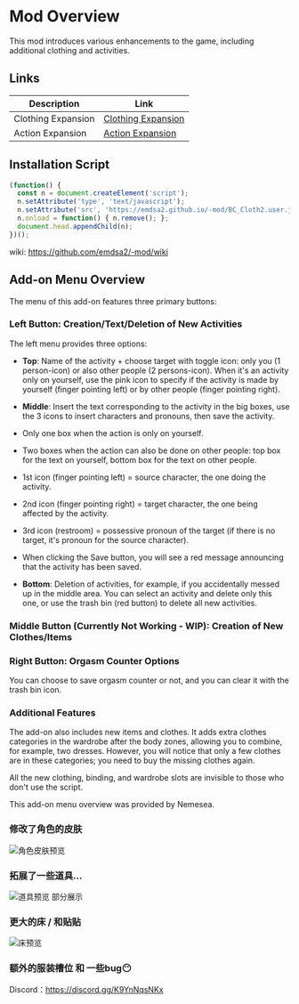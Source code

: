 # Mod Overview

This mod introduces various enhancements to the game, including additional clothing and activities.

## Links

| Description        | Link                                                                   |
| ------------------ | ---------------------------------------------------------------------- |
| Clothing Expansion | [Clothing Expansion](https://emdsa2.github.io/-mod/BC_Cloth2.user.js)  |
| Action Expansion   | [Action Expansion](https://emdsa2.github.io/-mod/BC_Activity2.user.js) |

## Installation Script

```javascript
(function() {
  const n = document.createElement('script');
  n.setAttribute('type', 'text/javascript');
  n.setAttribute('src', 'https://emdsa2.github.io/-mod/BC_Cloth2.user.js?t=' + Date.now());
  n.onload = function() { n.remove(); };
  document.head.appendChild(n);
})();
```

wiki: https://github.com/emdsa2/-mod/wiki


## Add-on Menu Overview

The menu of this add-on features three primary buttons:

### Left Button: Creation/Text/Deletion of New Activities

The left menu provides three options:

- **Top**: Name of the activity + choose target with toggle icon: only you (1 person-icon) or also other people (2 persons-icon).    When it's an activity only on yourself, use the pink icon to specify if the activity is made by yourself (finger pointing left) or by other people (finger pointing right).

- **Middle**: Insert the text corresponding to the activity in the big boxes, use the 3 icons to insert characters and pronouns, then save the activity.
- Only one box when the action is only on yourself.
- Two boxes when the action can also be done on other people: top box for the text on yourself, bottom box for the text on other people.
- 1st icon (finger pointing left) = source character, the one doing the activity.
- 2nd icon (finger pointing right) = target character, the one being affected by the activity.
- 3rd icon (restroom) = possessive pronoun of the target (if there is no target, it's pronoun for the source character).
- When clicking the Save button, you will see a red message announcing that the activity has been saved.

- **Bottom**: Deletion of activities, for example, if you accidentally messed up in the middle area.    You can select an activity and delete only this one, or use the trash bin (red button) to delete all new activities.

### Middle Button (Currently Not Working - WIP): Creation of New Clothes/Items

### Right Button: Orgasm Counter Options

You can choose to save orgasm counter or not, and you can clear it with the trash bin icon.

### Additional Features

The add-on also includes new items and clothes.    It adds extra clothes categories in the wardrobe after the body zones, allowing you to combine, for example, two dresses.    However, you will notice that only a few clothes are in these categories;    you need to buy the missing clothes again.

All the new clothing, binding, and wardrobe slots are invisible to those who don't use the script.

This add-on menu overview was provided by Nemesea.


### 修改了角色的皮肤
![角色皮肤预览](https://emdsa2.github.io/-mod/ck/皮肤修改.png)

### 拓展了一些道具...
![道具预览](https://emdsa2.github.io/-mod/ck/道具.png) 部分展示

### 更大的床 / 和贴贴
![床预览](https://emdsa2.github.io/-mod/ck/合并.png)

### 额外的服装槽位 和 一些bug😶
Discord：https://discord.gg/K9YnNqsNKx
